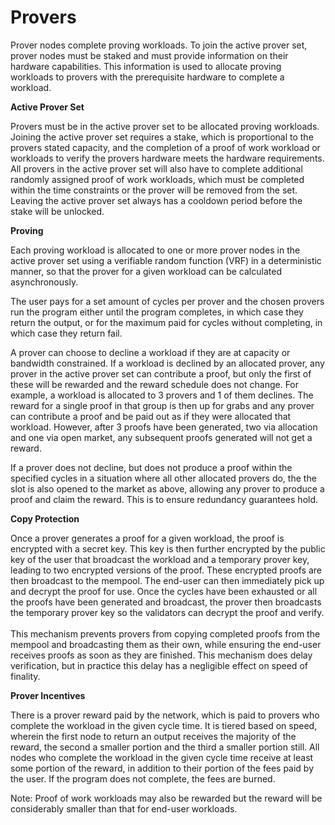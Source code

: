# Provers

Prover nodes complete proving workloads. To join the active prover set, prover nodes must be staked and must provide information on their hardware capabilities. This information is used to allocate proving workloads to provers with the prerequisite hardware to complete a workload.

**Active Prover Set**

Provers must be in the active prover set to be allocated proving workloads. Joining the active prover set requires a stake, which is proportional to the provers stated capacity, and the completion of a proof of work workload or workloads to verify the provers hardware meets the hardware requirements. All provers in the active prover set will also have to complete additional randomly assigned proof of work workloads, which must be completed within the time constraints or the prover will be removed from the set. Leaving the active prover set always has a cooldown period before the stake will be unlocked.

**Proving**

Each proving workload is allocated to one or more prover nodes in the active prover set using a verifiable random function (VRF) in a deterministic manner, so that the prover for a given workload can be calculated asynchronously.

The user pays for a set amount of cycles per prover and the chosen provers run the program either until the program completes, in which case they return the output, or for the maximum paid for cycles without completing, in which case they return fail.

A prover can choose to decline a workload if they are at capacity or bandwidth constrained. If a workload is declined by an allocated prover, any prover in the active prover set can contribute a proof, but only the first of these will be rewarded and the reward schedule does not change. For example, a workload is allocated to 3 provers and 1 of them declines. The reward for a single proof in that group is then up for grabs and any prover can contribute a proof and be paid out as if they were allocated that workload. However, after 3 proofs have been generated, two via allocation and one via open market, any subsequent proofs generated will not get a reward.&#x20;

If a prover does not decline, but does not produce a proof within the specified cycles in a situation where all other allocated provers do, the the slot is also opened to the market as above, allowing any prover to produce a proof and claim the reward. This is to ensure redundancy guarantees hold.

**Copy Protection**

Once a prover generates a proof for a given workload, the proof is encrypted with a secret key. This key is then further encrypted by the public key of the user that broadcast the workload and a temporary prover key, leading to two encrypted versions of the proof. These encrypted proofs are then broadcast to the mempool. The end-user can then immediately pick up and decrypt the proof for use. Once the cycles have been exhausted or all the proofs have been generated and broadcast, the prover then broadcasts the temporary prover key so the validators can decrypt the proof and verify. \
\
This mechanism prevents provers from copying completed proofs from the mempool and broadcasting them as their own, while ensuring the end-user receives proofs as soon as they are finished. This mechanism does delay verification, but in practice this delay has a negligible effect on speed of finality.&#x20;

**Prover Incentives**

There is a prover reward paid by the network, which is paid to provers who complete the workload in the given cycle time. It is tiered based on speed, wherein the first node to return an output receives the majority of the reward, the second a smaller portion and the third a smaller portion still. All nodes who complete the workload in the given cycle time receive at least some portion of the reward, in addition to their portion of the fees paid by the user. If the program does not complete, the fees are burned.

Note: Proof of work workloads may also be rewarded but the reward will be considerably smaller than that for end-user workloads.
